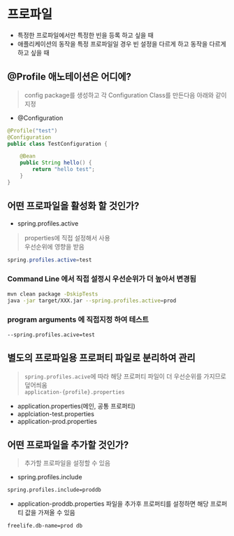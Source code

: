 # 프로파일
- 특정한 프로파일에서만 특정한 빈을 등록 하고 싶을 때
- 애플리케이션의 동작을 특정 프로파일일 경우 빈 설정을 다르게 하고 동작을 다르게 하고 싶을 때

## @Profile 애노테이션은 어디에?
> config package를 생성하고 각 Configuration Class를 만든다음 아래와 같이 지정
- @Configuration
```java
@Profile("test")
@Configuration
public class TestConfiguration {

    @Bean
    public String hello() {
        return "hello test";
    }
}
```

## 어떤 프로파일을 활성화 할 것인가?
- spring.profiles.active
> properties에 직접 설정해서 사용  
> 우선순위에 영향을 받음  
```java
spring.profiles.active=test
```
### Command Line 에서 직접 설정시 우선순위가 더 높아서 변경됨
```bash
mvn clean package -DskipTests
java -jar target/XXX.jar --spring.profiles.active=prod
```

### program arguments 에 직접지정 하여 테스트
```
--spring.profiles.acive=test
```

## 별도의 프로파일용 프로퍼티 파일로 분리하여 관리
> `spring.profiles.acive`에 따라 해당 프로퍼티 파일이 더 우선순위를 가지므로 덮어씌움  
> `application-{profile}.properties`  
- application.properties(메인, 공통 프로퍼티)
- applciation-test.properties
- application-prod.properties

## 어떤 프로파일을 추가할 것인가?
> 추가할 프로파일을 설정할 수 있음  
- spring.profiles.include
```
spring.profiles.include=proddb
```

- application-proddb.properties 파일을 추가후 프로퍼티를 설정하면 해당 프로퍼티 값을 가져올 수 있음
```
freelife.db-name=prod db
```